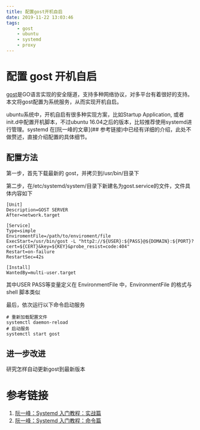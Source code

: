 ```yaml
---
title: 配置gost开机自启
date: 2019-11-22 13:03:46
tags: 
	- gost
	- ubuntu
	- systemd
	- proxy
---
```


# 配置 gost 开机自启

[gost](https://github.com/ginuerzh/gost)是GO语言实现的安全隧道，支持多种网络协议，对多平台有着很好的支持。本文将gost配置为系统服务，从而实现开机自启。

ubuntu系统中，开机自启有很多种实现方案，比如Startup Application, 或者init.d中配置开机脚本，不过ubuntu 16.04之后的版本，比较推荐使用systemd进行管理。systemd 在[阮一峰的文章](## 参考链接)中已经有详细的介绍，此处不做赘述，直接介绍配置的具体细节。

## 配置方法

第一步，首先下载最新的 gost，并拷贝到/usr/bin/目录下

第二步，在/etc/systemd/system/目录下新建名为gost.service的文件，文件具体内容如下

```shell
[Unit]
Description=GOST SERVER
After=network.target

[Service]
Type=simple
EnviromentFile=/path/to/enviroment/file
ExecStart=/usr/bin/gost -L "http2://${USER}:${PASS}@${DOMAIN}:${PORT}?cert=${CERT}&key=${KEY}&probe_resist=code:404"
Restart=on-failure
RestartSec=42s

[Install]
WantedBy=multi-user.target
```

其中USER PASS等变量定义在 EnvironmentFile 中，EnvironmentFile 的格式与shell 脚本类似

最后，依次运行以下命令启动服务

```shell
# 重新加载配置文件
systemctl daemon-reload
# 启动服务
systemctl start gost
```

## 进一步改进

研究怎样自动更新gost到最新版本

# 参考链接

1. [阮一峰：Systemd 入门教程：实战篇](http://www.ruanyifeng.com/blog/2016/03/systemd-tutorial-part-two.html)
2. [阮一峰：Systemd 入门教程：命令篇](http://www.ruanyifeng.com/blog/2016/03/systemd-tutorial-commands.html)